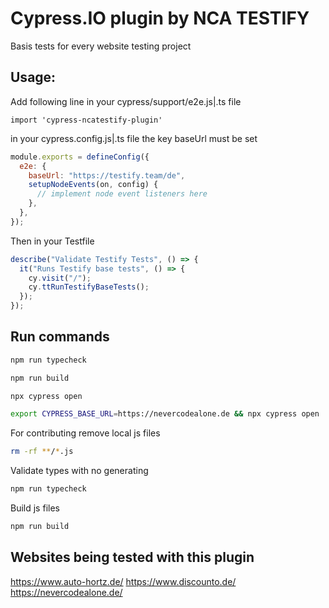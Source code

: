 # Cypress.IO plugin by NCA TESTIFY

Basis tests for every website testing project

## Usage:

Add following line in your cypress/support/e2e.js|.ts file

`import 'cypress-ncatestify-plugin'`

in your cypress.config.js|.ts file the key baseUrl must be set

```js
module.exports = defineConfig({
  e2e: {
    baseUrl: "https://testify.team/de",
    setupNodeEvents(on, config) {
      // implement node event listeners here
    },
  },
});
```

Then in your Testfile

```js
describe("Validate Testify Tests", () => {
  it("Runs Testify base tests", () => {
    cy.visit("/");
    cy.ttRunTestifyBaseTests();
  });
});
```

## Run commands

```bash
npm run typecheck
```

```bash
npm run build
```

```bash
npx cypress open
```

```bash
export CYPRESS_BASE_URL=https://nevercodealone.de && npx cypress open
```

For contributing remove local js files
```bash
rm -rf **/*.js
```

Validate types with no generating
```bash
npm run typecheck
```

Build js files
```bash
npm run build
```

## Websites being tested with this plugin
https://www.auto-hortz.de/
https://www.discounto.de/
https://nevercodealone.de/
